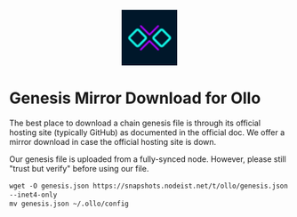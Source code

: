 <p align="center">
  <img height="100" height="auto" src="https://raw.githubusercontent.com/Nodeist/Kurulumlar/main/logos/ollo.png">
</p>


# Genesis Mirror Download for Ollo

The best place to download a chain genesis file is through its official hosting site (typically GitHub) as documented in the official doc. We offer a mirror download in case the official hosting site is down.

Our genesis file is uploaded from a fully-synced node. However, please still "trust but verify" before using our file.
```
wget -O genesis.json https://snapshots.nodeist.net/t/ollo/genesis.json --inet4-only
mv genesis.json ~/.ollo/config
```
